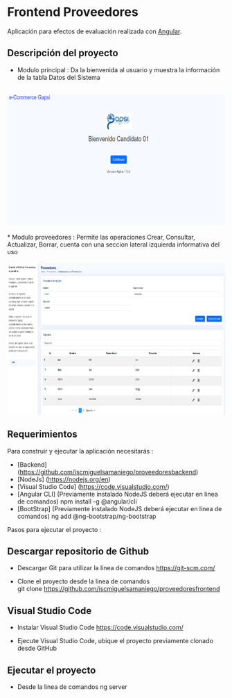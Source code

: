 # Frontend Proveedores

Aplicación para efectos de evaluación realizada con [Angular](https://docs.angular.lat/).

## Descripción del proyecto

* Modulo principal : Da la bienvenida al usuario y muestra la información de la tabla Datos del Sistema
<br><br>
<img src="https://github.com/iscmiguelsamaniego/proveedoresfrontend/blob/main/principal.PNG" width="700" height="300">
<br><br>
* Modulo proveedores : Permite las operaciones Crear, Consultar, Actualizar, Borrar, cuenta con una seccion lateral izquierda informativa del uso
<br><br>
<img src="https://github.com/iscmiguelsamaniego/proveedoresfrontend/blob/main/proveedores.PNG" width="800" height="350">

## Requerimientos

Para construir y ejecutar la aplicación necesitarás :

- [Backend] (https://github.com/iscmiguelsamaniego/proveedoresbackend)
- [NodeJs] (https://nodejs.org/en)
- [Visual Studio Code] (https://code.visualstudio.com/)
- [Angular CLI] (Previamente instalado NodeJS deberá ejecutar en linea de comandos)
  npm install -g @angular/cli
- [BootStrap] (Previamente instalado NodeJS deberá ejecutar en linea de comandos)
  ng add @ng-bootstrap/ng-bootstrap

Pasos para ejecutar el proyecto :

## Descargar repositorio de Github
* Descargar Git para utilizar la linea de comandos
  https://git-scm.com/

* Clone el proyecto desde la linea de comandos  
  git clone https://github.com/iscmiguelsamaniego/proveedoresfrontend

## Visual Studio Code

* Instalar Visual Studio Code
  https://code.visualstudio.com/

* Ejecute Visual Studio Code, ubique el proyecto previamente clonado desde GitHub

## Ejecutar el proyecto

- Desde la linea de comandos
  ng server

  
